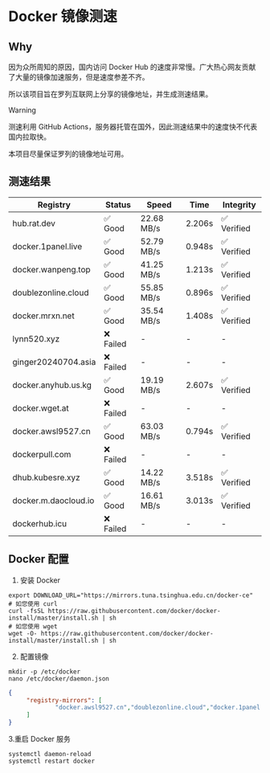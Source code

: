 # Docker 镜像测速

## Why

因为众所周知的原因，国内访问 Docker Hub 的速度非常慢。广大热心网友贡献了大量的镜像加速服务，但是速度参差不齐。


所以该项目旨在罗列互联网上分享的镜像地址，并生成测速结果。

> [!WARNING]
> 测速利用 GitHub Actions，服务器托管在国外，因此测速结果中的速度快不代表国内拉取快。
>

本项目尽量保证罗列的镜像地址可用。

## 测速结果

| Registry | Status | Speed | Time | Integrity |
|----------|--------|-------|------|-----------|
| hub.rat.dev | ✅ Good | 22.68 MB/s | 2.206s | ✅ Verified |
| docker.1panel.live | ✅ Good | 52.79 MB/s | 0.948s | ✅ Verified |
| docker.wanpeng.top | ✅ Good | 41.25 MB/s | 1.213s | ✅ Verified |
| doublezonline.cloud | ✅ Good | 55.85 MB/s | 0.896s | ✅ Verified |
| docker.mrxn.net | ✅ Good | 35.54 MB/s | 1.408s | ✅ Verified |
| lynn520.xyz | ❌ Failed | - | - | - |
| ginger20240704.asia | ❌ Failed | - | - | - |
| docker.anyhub.us.kg | ✅ Good | 19.19 MB/s | 2.607s | ✅ Verified |
| docker.wget.at | ❌ Failed | - | - | - |
| docker.awsl9527.cn | ✅ Good | 63.03 MB/s | 0.794s | ✅ Verified |
| dockerpull.com | ❌ Failed | - | - | - |
| dhub.kubesre.xyz | ✅ Good | 14.22 MB/s | 3.518s | ✅ Verified |
| docker.m.daocloud.io | ✅ Good | 16.61 MB/s | 3.013s | ✅ Verified |
| dockerhub.icu | ❌ Failed | - | - | - |

## Docker 配置

1. 安装 Docker
```shell
export DOWNLOAD_URL="https://mirrors.tuna.tsinghua.edu.cn/docker-ce"
# 如您使用 curl
curl -fsSL https://raw.githubusercontent.com/docker/docker-install/master/install.sh | sh
# 如您使用 wget
wget -O- https://raw.githubusercontent.com/docker/docker-install/master/install.sh | sh
```

2. 配置镜像

```shell
mkdir -p /etc/docker
nano /etc/docker/daemon.json
```

```json
{
     "registry-mirrors": [
             "docker.awsl9527.cn","doublezonline.cloud","docker.1panel.live"
     ]
}
```

 3.重启 Docker 服务
```shell
systemctl daemon-reload
systemctl restart docker
```

